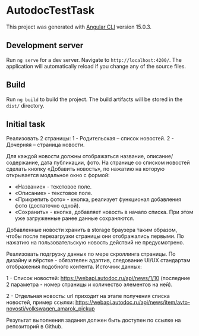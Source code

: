 # AutodocTestTask

This project was generated with [Angular CLI](https://github.com/angular/angular-cli) version 15.0.3.

## Development server

Run `ng serve` for a dev server. Navigate to `http://localhost:4200/`. The application will automatically reload if you change any of the source files.

## Build

Run `ng build` to build the project. The build artifacts will be stored in the `dist/` directory.

## Initial task

Реализовать 2 страницы:
1 - Родительская – список новостей.
2 - Дочерняя – страница новости.

Для каждой новости должны отображаться название, описание/содержание, дата публикации,
фото.
На странице со списком новостей сделать кнопку «Добавить новость», по нажатию на которую
открывается модальное окно с формой:
* «Название» - текстовое поле.
* «Описание» - текстовое поле.
* «Прикрепить фото» - кнопка, реализует функционал добавления фото (достаточно одной).
* «Сохранить» - кнопка, добавляет новость в начало списка. При этом уже загруженные
ранее данные сохраняются.

Добавленные новости хранить в storage браузера таким образом, чтобы после перезагрузки
страницы они отображались первыми. По нажатию на пользовательскую новость действий не
предусмотрено.

Реализовать подгрузку данных по мере скроллинга страницы.
По дизайну и вёрстке - обязателен адаптив, следование UI/UX стандартам отображения
подобного контента.
Источник данных:

1 - Список новостей: https://webapi.autodoc.ru/api/news/1/10 (последние 2 параметра - номер
страницы и количество элементов на ней).

2 - Отдельная новость: url приходит на этапе получения списка новостей, пример ссылки:
https://webapi.autodoc.ru/api/news/item/avto-novosti/volkswagen_amarok_pickup

Результат выполнения задания должен быть доступен по ссылке на репозиторий в Github.
